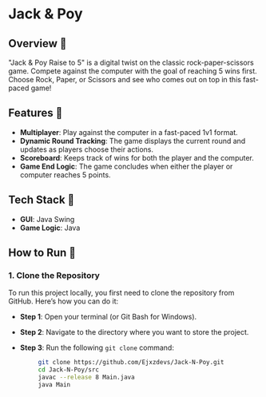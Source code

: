 # Jack & Poy

## Overview 📌
"Jack & Poy Raise to 5" is a digital twist on the classic rock-paper-scissors game. Compete against the computer with the goal of reaching 5 wins first. Choose Rock, Paper, or Scissors and see who comes out on top in this fast-paced game!

## Features 📌
- **Multiplayer**: Play against the computer in a fast-paced 1v1 format.
- **Dynamic Round Tracking**: The game displays the current round and updates as players choose their actions.
- **Scoreboard**: Keeps track of wins for both the player and the computer.
- **Game End Logic**: The game concludes when either the player or computer reaches 5 points.

## Tech Stack 📌
- **GUI**: Java Swing
- **Game Logic**: Java

## How to Run 📌

### 1. Clone the Repository

To run this project locally, you first need to clone the repository from GitHub. Here’s how you can do it:

- **Step 1**: Open your terminal (or Git Bash for Windows).
- **Step 2**: Navigate to the directory where you want to store the project.
- **Step 3**: Run the following `git clone` command:

   ```bash
        git clone https://github.com/Ejxzdevs/Jack-N-Poy.git
        cd Jack-N-Poy/src
        javac --release 8 Main.java
        java Main

